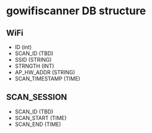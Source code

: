 # gowifiscanner DB structure

## WiFi
* ID (int)
* SCAN_ID (TBD)
* SSID (STRING)
* STRNGTH (INT)
* AP_HW_ADDR (STRING)
* SCAN_TIMESTAMP (TIME)

## SCAN_SESSION
* SCAN_ID (TBD)
* SCAN_START (TIME)
* SCAN_END (TIME)
